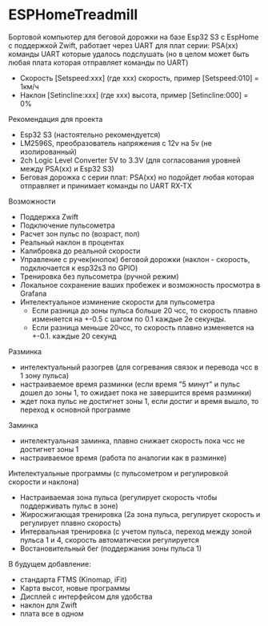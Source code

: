 # ESPHomeTreadmill

Бортовой компьютер для беговой дорожки на базе Esp32 S3 с EspHome с поддержкой Zwift, работает через UART для плат серии: PSA(xx)
команды UART которые удалось подслушать (но в целом может быть любая плата которая отправляет команды по UART)
- Скорость [Setspeed:xxx] (где xxx) скорость, пример [Setspeed:010] = 1км/ч
- Наклон [Setincline:xxx] (где xxx) высота, пример [Setincline:000] = 0%

Рекомендация для проекта 
 - Esp32 S3 (настоятельно рекомендуется)
 - LM2596S, преобразователь напряжения с 12v на 5v (не изолированный)
 - 2ch Logic Level Converter 5V to 3.3V (для согласования уровней между PSA(xx) и Esp32 S3)
 - Беговая дорожка с серии плат: PSA(xx) но подойдет любая которая отправляет и принимает команды по UART RX-TX

Возможности
  - Поддержка Zwift
  - Подключение пульсометра
  - Расчет зон пульс по (возраст, пол)
  - Реальный наклон в процентах
  - Калибровка до реальной скорости
  - Управление с ручек(кнопок) беговой дорожки (наклон - скорость, подключается к esp32s3 по GPIO)
  - Тренировка без пульсометра (ручной режим)
  - Локальное сохранение ваших пробежек и возможность просмотра в Grafana
  - Интелектуальное изминение скорости для пульсометра
    - Если разница до зоны пульса больше 20 чсс, то скорость плавно изменяется на +-0.5 с шагом по 0.1 каждые 2е секунды.
    - Если разница меньше 20чсс, то скорость плавно изменяется на +-0.1. каждые 20 секунд
  
  Разминка
  - интелектуальный разогрев (для согревания связок и перевода чсс в 1 зону пульса)
  - настраиваемое время разминки (если время "5 минут" и пульс дошел до зоны 1, то ожидает пока не завершится время разминки)
  - ждет пока пульс не достигнет зоны 1, если достиг и время вышло, то переход к основной программе
    
  Заминка
  - интелектуальная заминка, плавно снижает скорость пока чсс не достигнет зоны 1
  - настраиваемое время (работа по аналогии как в разминке)

Интелектуальные программы (с пульсометром и регулировкой скорости и наклона)
- Настраиваемая зона пульса (регулирует скорость чтобы поддерживать пульс в зоне)
- Жиросжигающая тренировка (2а зона пульса, регулирует скорость и регулирует плавно скорость)
- Интервальная тренировка (с учетом пульса, переход между зоной пульса 1 и 4, скорость автоматически регулируется
- Востановительный бег (поддержания зоны пульса 1)

В будущем добавление:
- стандарта FTMS (Kinomap, iFit)
- Карта высот, новые программы
- Дисплей с интерфейсом для удобства
- наклон для Zwift
- плата все в одном
